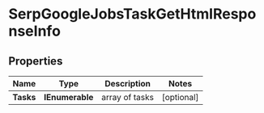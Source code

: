 # SerpGoogleJobsTaskGetHtmlResponseInfo


## Properties

| Name | Type | Description | Notes |
|------------ | ------------- | ------------- | -------------|
**Tasks** | **IEnumerable<SerpGoogleJobsTaskGetHtmlTaskInfo>** | array of tasks |[optional]|